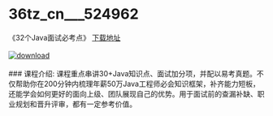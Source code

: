 # 36tz_cn___524962
《32个Java面试必考点》
[下载地址](http://www.36tz.cn/article/524962 "下载地址")
<br/></br>[![download](http://36tz.cn/muke_img/2019_05_4-3-300x168.png "下载地址")](http://www.36tz.cn/article/524962 "下载地址")
<br/></br>### 课程介绍:
课程重点串讲30+Java知识点、面试加分项，并配以易考真题。不仅帮助你在200分钟内梳理年薪50万Java工程师必会知识框架，补齐能力短板，还能学会如何更好的面向上级、团队展现自己的优势。用于面试前的查漏补缺、职业规划和晋升评审，都有一定参考价值。


